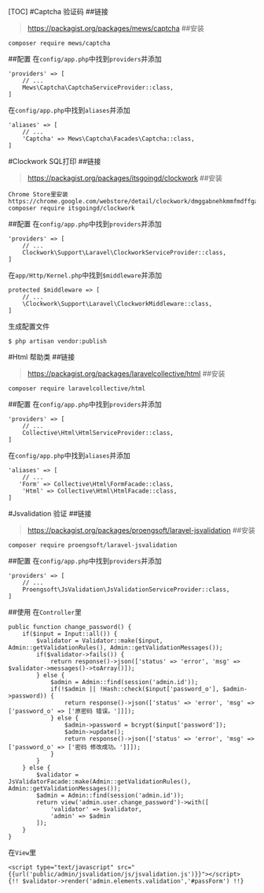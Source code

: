 [TOC]
#Captcha 验证码
##链接
> https://packagist.org/packages/mews/captcha
##安装
```
composer require mews/captcha
```
##配置
在```config/app.php```中找到```providers```并添加
```
'providers' => [
    // ...
    Mews\Captcha\CaptchaServiceProvider::class,
]
```
在```config/app.php```中找到```aliases```并添加
```
'aliases' => [
    // ...
    'Captcha' => Mews\Captcha\Facades\Captcha::class,
]
```


#Clockwork SQL打印
##链接
> https://packagist.org/packages/itsgoingd/clockwork
##安装
```
Chrome Store里安装 https://chrome.google.com/webstore/detail/clockwork/dmggabnehkmmfmdffgajcflpdjlnoemp
composer require itsgoingd/clockwork
```
##配置
在```config/app.php```中找到```providers```并添加
```
'providers' => [
    // ...
    Clockwork\Support\Laravel\ClockworkServiceProvider::class,
]
```
在```app/Http/Kernel.php```中找到```$middleware```并添加
```
protected $middleware => [
    // ...
    \Clockwork\Support\Laravel\ClockworkMiddleware::class,
]
```
生成配置文件
```
$ php artisan vendor:publish
```


#Html 帮助类
##链接
> https://packagist.org/packages/laravelcollective/html
##安装
```
composer require laravelcollective/html
```
##配置
在```config/app.php```中找到```providers```并添加
```
'providers' => [
    // ...
    Collective\Html\HtmlServiceProvider::class,
]
```
在```config/app.php```中找到```aliases```并添加
```
'aliases' => [
    // ...
   'Form' => Collective\Html\FormFacade::class,
    'Html' => Collective\Html\HtmlFacade::class,
]
```
#Jsvalidation 验证
##链接
> https://packagist.org/packages/proengsoft/laravel-jsvalidation
##安装
```
composer require proengsoft/laravel-jsvalidation
```
##配置
在```config/app.php```中找到```providers```并添加
```
'providers' => [
    // ...
    Proengsoft\JsValidation\JsValidationServiceProvider::class,
]
```
##使用
在```Controller```里
```
public function change_password() {
    if($input = Input::all()) {
        $validator = Validator::make($input, Admin::getValidationRules(), Admin::getValidationMessages());
        if($validator->fails()) {
            return response()->json(['status' => 'error', 'msg' => $validator->messages()->toArray()]);
        } else {
            $admin = Admin::find(session('admin.id'));
            if(!$admin || !Hash::check($input['password_o'], $admin->password)) {
                return response()->json(['status' => 'error', 'msg' => ['password_o' => ['原密码 错误。']]]);
            } else {
                $admin->password = bcrypt($input['password']);
                $admin->update();
                return response()->json(['status' => 'error', 'msg' => ['password_o' => ['密码 修改成功。']]]);
            }
        }
    } else {
        $validator = JsValidatorFacade::make(Admin::getValidationRules(), Admin::getValidationMessages());
        $admin = Admin::find(session('admin.id'));
        return view('admin.user.change_password')->with([
            'validator' => $validator,
            'admin' => $admin
        ]);
    }
}
```
在```View```里
```
<script type="text/javascript" src="{{url('public/admin/jsvalidation/js/jsvalidation.js')}}"></script>
{!! $validator->render('admin.elements.validation','#passForm') !!}
```